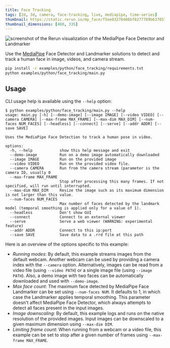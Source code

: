```yaml
---
title: Face Tracking
tags: [2d, 3d, camera, face-tracking, live, mediapipe, time-series]
thumbnail: https://static.rerun.io/mp_face/f5ee03278408bf8277789b637857d5a4fda7eba3/480w.png
thumbnail_dimensions: [480, 335]
---
```


<picture>
  <source media="(max-width: 480px)" srcset="https://static.rerun.io/mp_face/f5ee03278408bf8277789b637857d5a4fda7eba3/480w.png">
  <source media="(max-width: 768px)" srcset="https://static.rerun.io/mp_face/f5ee03278408bf8277789b637857d5a4fda7eba3/768w.png">
  <source media="(max-width: 1024px)" srcset="https://static.rerun.io/mp_face/f5ee03278408bf8277789b637857d5a4fda7eba3/1024w.png">
  <source media="(max-width: 1200px)" srcset="https://static.rerun.io/mp_face/f5ee03278408bf8277789b637857d5a4fda7eba3/1200w.png">
  <img src="https://static.rerun.io/mp_face/f5ee03278408bf8277789b637857d5a4fda7eba3/full.png" alt="screenshot of the Rerun visualization of the MediaPipe Face Detector and Landmarker">
</picture>


Use the [MediaPipe](https://google.github.io/mediapipe/) Face Detector and Landmarker solutions to detect and track a human face in image, videos, and camera stream.

```bash
pip install -r examples/python/face_tracking/requirements.txt
python examples/python/face_tracking/main.py
```

## Usage

CLI usage help is available using the `--help` option:

```
$ python examples/python/face_tracking/main.py --help
usage: main.py [-h] [--demo-image] [--image IMAGE] [--video VIDEO] [--camera CAMERA] [--max-frame MAX_FRAME] [--max-dim MAX_DIM] [--num-faces NUM_FACES] [--headless] [--connect] [--serve] [--addr ADDR] [--save SAVE]

Uses the MediaPipe Face Detection to track a human pose in video.

options:
  -h, --help            show this help message and exit
  --demo-image          Run on a demo image automatically downloaded
  --image IMAGE         Run on the provided image
  --video VIDEO         Run on the provided video file.
  --camera CAMERA       Run from the camera stream (parameter is the camera ID, usually 0
  --max-frame MAX_FRAME
                        Stop after processing this many frames. If not specified, will run until interrupted.
  --max-dim MAX_DIM     Resize the image such as its maximum dimension is not larger than this value.
  --num-faces NUM_FACES
                        Max number of faces detected by the landmark model (temporal smoothing is applied only for a value of 1).
  --headless            Don't show GUI
  --connect             Connect to an external viewer
  --serve               Serve a web viewer (WARNING: experimental feature)
  --addr ADDR           Connect to this ip:port
  --save SAVE           Save data to a .rrd file at this path
```

Here is an overview of the options specific to this example:

- *Running modes*: By default, this example streams images from the default webcam. Another webcam can be used by providing a camera index with the `--camera` option. Alternatively, images can be read from a video file (using `--video PATH`) or a single image file (using `--image PATH`). Also, a demo image with two faces can be automatically downloaded and used with `--demo-image`.
- *Max face count*: The maximum face detected by MediaPipe Face Landmarker can be set using `--num-faces NUM`. It defaults to 1, in which case the Landmarker applies temporal smoothing. This parameter doesn't affect MediaPipe Face Detector, which always attempts to detect all faces present in the input images.
- *Image downscaling*: By default, this example logs and runs on the native resolution of the provided images. Input images can be downscaled to a given maximum dimension using `--max-dim DIM`.
- *Limiting frame count*: When running from a webcam or a video file, this example can be set to stop after a given number of frames using `--max-frame MAX_FRAME`.

